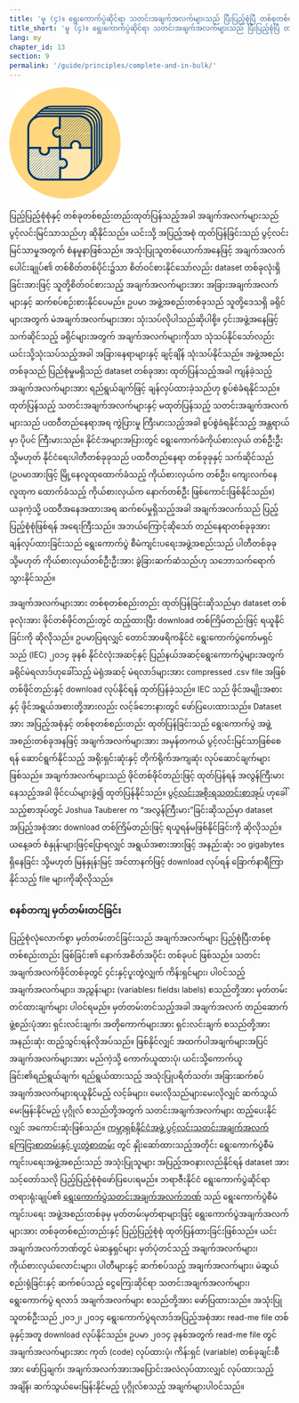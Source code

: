 ```yaml
---
title: 'မူ (၄)။ ရွေးကောက်ပွဲဆိုင်ရာ သတင်းအချက်အလက်များသည် ပြီးပြည့်စုံပြီ တစ်စုတစ်စည်းတည်း ဖြစ်သည့်အခါ ပွင့်လင်းမြင်သာမှုရှိသည်။'
title_short: 'မူ (၄)။ ရွေးကောက်ပွဲဆိုင်ရာ သတင်းအချက်အလက်များသည် ပြီးပြည့်စုံပြီ တစ်စုတစ်စည်းတည်း ဖြစ်သည့်အခါ ပွင့်လင်းမြင်သာမှုရှိသည်။'
lang: my
chapter_id: 13
section: 9
permalink: '/guide/principles/complete-and-in-bulk/'
---
```


![Complete and in bulk](/assets/images/inventory/principles/complete-and-in-bulk.png)

ပြည့်ပြည့်စုံစုံနှင့် တစ်ခုတစ်စည်းတည်းထုတ်ပြန်သည့်အခါ အချက်အလက်များသည် ပွင့်လင်းမြင်သာသည်ဟု ဆိုနိုင်သည်။ ယင်းသို့ အပြည့်အစုံ ထုတ်ပြန်ခြင်းသည် ပွင့်လင်းမြင်သာမှုအတွက် စံနမူနာဖြစ်သည်။ အသုံးပြုသူတစ်ယောက်အနေဖြင့် အချက်အလက်ပေါင်းချုပ်၏ တစ်စိတ်တစ်ပိုင်း၌သာ စိတ်ဝင်စားနိုင်သော်လည်း dataset တစ်ခုလုံးရှိခြင်းအားဖြင့် သူတို့စိတ်ဝင်စားသည့် အချက်အလက်များအား အခြားအချက်အလက်များနှင့် ဆက်စပ်စဉ်းစားနိုင်ပေမည်။ ဥပမာ အဖွဲ့အစည်းတစ်ခုသည် သူတို့​ဒေသရှိ ခရိုင်များအတွက် မဲအချက်အလက်များအား သုံးသပ်လိုပါသည်ဆိုပါစို့။ ၄င်းအဖွဲ့အနေဖြင့် သက်ဆိုင်သည့် ခရိုင်များအတွက် အချက်အလက်များကိုသာ သုံသပ်နိုင်သော်လည်း ယင်းသို့သုံးသပ်သည့်အခါ အခြားနေရာများနှင့် ချင့်ချိန် သုံးသပ်နိုင်သည်။ အဖွဲ့အစည်းတစ်ခုသည် ပြည်စုံမှုမရှိသည် dataset တစ်ခုအား ထုတ်ပြန်သည့်အခါ ကျန်ခဲ့သည့် အချက်အလက်များအား ရည်ရွယ်ချက်ဖြင့် ချန်လှပ်ထားခဲ့သည်ဟု စွပ်စဲခံရနိုင်သည်။ ထုတ်ပြန်သည့် သတင်းအချက်အလက်များနှင့် မထုတ်ပြန်သည့် သတင်းအချက်အလက်များသည် ပထဝီတည်နေရာအရ ကွဲပြားမှု ကြီးမားသည့်အခါ စွပ်စွဲခံရနိုင်သည့် အန္တရာယ်မှာ ပိုပင် ကြီးမားသည်။ နိုင်ငံအများအပြားတွင် ရွေးကောက်ခံကိုယ်စားလှယ် တစ်ဦးဦး သို့မဟုတ် နိုင်ငံရေးပါတီတစ်ခုခုသည် ပထဝီတည်နေရာ တစ်ခုခုနှင့် သက်ဆိုင်သည် (ဥပမာအားဖြင့် မြို့နေလူထုထောက်ခံသည့် ကိုယ်စားလှယ်က တစ်ဦး၊ ကျေးလက်နေလူထုက ထောက်ခံသည့် ကိုယ်စားလှယ်က နောက်တစ်ဦး ဖြစ်ကောင်းဖြစ်နိုင်သည်။) ယခုကဲ့သို့ ပထဝီအနေအထားအရ ဆက်စပ်မှုရှိသည့်အခါ အချက်အလက်သည် ပြည့်ပြည့်စုံစုံဖြစ်ရန် အရေးကြီးသည်။ အဘယ်ကြောင့်ဆိုသော် တည်နေရာတစ်ခုခုအားချန်လှပ်ထားခြင်းသည် ရွေးကောက်ပွဲ စီမံကျင်းပရေးအဖွဲ့အစည်းသည် ပါတီတစ်ခုခု သို့မဟုတ် ကိုယ်စားလှယ်တစ်ဦးဦးအား ခွဲခြားဆက်ဆံသည်ဟု သဘောသက်ရောက်သွားနိုင်သည်။

အချက်အလက်များအား တစ်စုတစ်စည်းတည်း ထုတ်ပြန်ခြင်းဆိုသည်မှာ dataset တစ်ခုလုံးအား ဖိုင်တစ်ဖိုင်တည်းတွင် ထည့်ထားပြီး download တစ်ကြိမ်တည်းဖြင့် ရယူနိုင်ခြင်းကို ဆိုလိုသည်။ ဥပမာပြရလျှင် တောင်အာဖရိကနိုင်ငံ ရွေးကောက်ပွဲကော်မရှင်သည် (IEC) ၂၀၁၄ ခုနစ် နိုင်ငံလုံးအဆင့်နှင့် ပြည်နယ်အဆင့်ရွေးကောက်ပွဲများအတွက် ခရိုင်မဲရလာဒ်ဟုခေါ်သည့် မဲရုံအဆင့် မဲရလာဒ်များအား compressed .csv file အဖြစ် တစ်ဖိုင်တည်းနှင့် download လုပ်နိုင်ရန် ထုတ်ပြန်ခဲ့သည်။ IEC သည် ဖိုင်အမျိုးအစားနှင့် ဖိုင်အရွယ်အစားတို့အားလည်း လင့်ခ်ဘေးနားတွင် ဖော်ပြပေးထားသည်။ Dataset အား အပြည့်အစုံနှင့် တစ်စုတစ်စည်းတည်း ထုတ်ပြန်ခြင်းသည် ရွေးကောက်ပွဲ အဖွဲ့အစည်းတစ်ခုအနဖြင့် အချက်အလက်များအား အမှန်တကယ် ပွင့်လင်းမြင်သာဖြစ်စေရန် ဆောင်ရွက်နိုင်သည့် အရိုးရှင်းဆုံးနှင့် တိုက်ရိုက်အကျဆုံး လုပ်ဆောင်ချက်များ ဖြစ်သည်။ အချက်အလက်များသည် ဖိုင်တစ်ဖိုင်တည်းဖြင့် ထုတ်ပြန်ရန် အလွန်ကြီးမားနေသည့်အခါ ဖိုင်ငယ်များခွဲ၍ ထုတ်ပြန်နိုင်သည်။ [ပွင့်လင်းအစိုးရသတင်းစာအုပ်](https://opengovdata.io/2014/bulk-data-an-api/) ဟုခေါ်သည့်စာအုပ်တွင် Joshua Tauberer က “အလွန်ကြီးမား”ခြင်းဆိုသည်မှာ dataset အပြည့်အစုံအား download တစ်ကြိမ်တည်းဖြင့် ရယူရန်မဖြစ်နိုင်ခြင်းကို ဆိုလိုသည်။ ယနေ့ခတ် စံနှုန်းများဖြင့်ပြောရလျှင် အရွယ်အစားအားဖြင့် အနည်းဆုံး ၁၀ gigabytes ရှိနေခြင်း သို့မဟုတ် မြန်နှုန်းမြင့် အင်တာနက်ဖြင့် download လုပ်ရန် ခြောက်နာရီကြာနိုင်သည့် file များကိုဆိုလိုသည်။

### စနစ်တကျ မှတ်တမ်းတင်ခြင်း

ပြည့်စုံလုံလောက်စွာ မှတ်တမ်းတင်ခြင်းသည် အချက်အလက်များ ပြည့်စုံပြီးတစ်စုတစ်စည်းတည်း ဖြစ်ခြင်း၏ နောက်အစိတ်အပိုင်း တစ်ခုပင် ဖြစ်သည်။ သတင်းအချက်အလက်ဖိုင်တစ်ခုတွင် ၄င်းနှင့်ပူးတွဲလျှက် ကိန်းရှင်များ၊ ပါဝင်သည့်အချက်အလက်များ၊ အညွှန်းများ (variables၊ fields၊ labels) စသည်တို့အား မှတ်တမ်းတင်ထားချက်များ ပါဝင်ရမည်။ မှတ်တမ်းတင်သည့်အခါ အချက်အလက် တည်ဆောက်ဖွဲ့စည်းပုံအား ရှင်းလင်းချက်၊ အတိုကောက်များအား ရှင်းလင်းချက် စသည်တို့အား အနည်းဆုံး ထည့်သွင်းရန်လိုအပ်သည်။ ဖြစ်နိုင်လျှင် အထက်ပါအချက်များအပြင် အချက်အလက်များအား မည်ကဲ့သို့ ကောက်ယူထားပုံ၊ ယင်းသို့ကောက်ယူခြင်း၏ရည်ရွယ်ချက်၊ ရည်ရွယ်ထားသည့် အသုံးပြုပရိတ်သတ်၊ အခြားဆက်စပ် အချက်အလက်များရယူနိုင်မည့် လင့်ခ်များ၊ မေးလိုသည်များမေးလိုလျှင် ဆက်သွယ်မေးမြန်းနိုင်မည့် ပုဂ္ဂိုလ် စသည်တို့အတွက် သတင်းအချက်အလက်များ ထည့်ပေးနိုင်လျှင် အကောင်းဆုံးဖြစ်သည်။ [ကမ္ဘာရှစ်နိုင်ငံအဖွဲ့ ပွင့်လင်းသတင်းအချက်အလက်ကြေငြာစာတမ်းနှင့် ပူးတွဲစာတမ်း](https://www.gov.uk/government/publications/open-data-charter/g8-open-data-charter-and-technical-annex#principle-1-open-data-by-default) တွင် နှိုးဆော်ထားသည့်အတိုင်း ရွေးကောက်ပွဲစီမံကျင်းပရေးအဖွဲ့အစည်းသည် အသုံးပြုသူများ အပြည့်အဝနားလည်နိုင်ရန် dataset အား သင့်တော်သလို ပြည့်ပြည့်စုံစုံဖော်ပြပေးရမည်။ ဘရာဇီးနိုင်ငံ ရွေးကောက်ပွဲဆိုင်ရာ တရားရုံးချုပ်၏ [ရွေးကောက်ပွဲသတင်းအချက်အလက်ဘဏ်](http://www.tse.jus.br/hotSites/pesquisas-eleitorais/index.html) သည် ရွေးကောက်ပွဲစီမံကျင်းပရေး အဖွဲ့အစည်းတစ်ခုမှ မှတ်တမ်းမှတ်ရာများဖြင့် ရွေးကောက်ပွဲအချက်အလက်များအား တစ်ခုတစ်စည်းတည်းနှင့် ပြည့်ပြည့်စုံစုံ ထုတ်ပြန်ထားခြင်းဖြစ်သည်။ ယင်းအချက်အလက်ဘဏ်တွင် မဲဆန္ဒရှင်များ မှတ်ပုံတင်သည့် အချက်အလက်များ၊ ကိုယ်စားလှယ်လောင်းများ၊ ပါတီများနှင့် ဆက်စပ်သည့် အချက်အလက်များ၊ မဲဆွယ်စည်းရုံခြင်းနှင့် ဆက်စပ်သည့် ငွေကြေးဆိုင်ရာ သတင်းအချက်အလက်များ၊ ရွေးကောက်ပွဲ ရလာဒ် အချက်အလက်များ စသည်တို့အား ဖော်ပြထားသည်။ အသုံးပြုသူတစ်ဦးသည် ၂၀၁၂၊ ၂၀၁၄ ရွေးကောက်ပွဲရလာဒ်အပြည့်အစုံအား read-me file တစ်ခုနှင့်အတူ download လုပ်နိုင်သည်။ ဥပမာ ၂၀၁၄ ခုနစ်အတွက် read-me file တွင် အချက်အလက်များအား ကုတ် (code) လုပ်ထားပုံ၊ ကိန်းရှင် (variable) တစ်ခုချင်းစီအား ဖော်ပြချက်၊ အချက်အလက်အားအပြောင်းအလဲလုပ်ထားလျှင် လုပ်ထားသည့်အချိန်၊ ဆက်သွယ်မေးမြန်းနိုင်မည့် ပုဂ္ဂိုလ်စသည့် အချက်များပါဝင်သည်။
